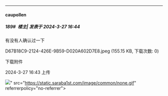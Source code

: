 ﻿
*****

####  caupollen  
##### 189#         楼主| 发表于 2024-3-27 16:44

有没有人确认过一下

D67B18C9-2124-426E-9B59-D020A602D7E8.jpeg
(155.15 KB, 下载次数: 0)

下载附件

2024-3-27 16:43 上传

<img src="https://img.saraba1st.com/forum/202403/27/164334la6yyovaziaj447j.jpeg" referrerpolicy="no-referrer">" src="https://static.saraba1st.com/image/common/none.gif" referrerpolicy="no-referrer">

